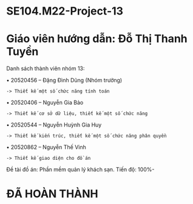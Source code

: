# SE104.M22-Project-13
# Giáo viên hướng dẫn: Đỗ Thị Thanh Tuyền
Danh sách thành viên nhóm 13:
  
  •	20520456 – Đặng Đình Dũng (Nhóm trưởng)
  
    -> Thiết kế một số chức năng tính toán  
    
  •	20520406 – Nguyễn Gia Bảo
  
    -> Thiết kế cơ sở dữ liệu, thiết kế một số chức năng  
    
  •	20520544 – Nguyễn Huỳnh Gia Huy
  
    -> Thiết kế kiến trúc, thiết kế một số chức năng phân quyền 
    
  •	20520862 – Nguyễn Thế Vinh
  			
    -> Thiết kế giao diện cho đồ án

Đề tài đồ án: Phần mềm quản lý khách sạn.
Tiến độ: 100%- 
# ĐÃ HOÀN THÀNH
